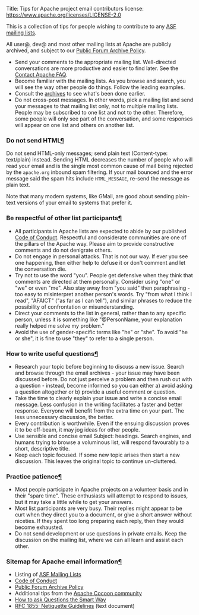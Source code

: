 Title: Tips for Apache project email contributors
license: https://www.apache.org/licenses/LICENSE-2.0

This is a collection of tips for people wishing to contribute to any <a href="https://www.apache.org/foundation/mailinglists.html" target="_blank">ASF mailing lists</a>.

All user@, dev@ and most other mailing lists at Apache are publicly archived, and subject to our <a href="https://www.apache.org/foundation/public-archives.html" target="_blank">Public Forum Archive Policy</a>.

  - Send your comments to the appropriate mailing list. Well-directed conversations are more productive and easier to find later. See the <a href="https://www.apache.org/foundation/preFAQ.html" target="_blank">Contact Apache FAQ</a>.
  - Become familiar with the mailing lists. As you browse and search, you will see the way other people do things. Follow the leading examples.
  - Consult the <a href="http://mail-archives.apache.org/" target="_blank">archives</a> to see what's been done earlier.
  - Do not cross-post messages. In other words, pick a mailing list and send your messages to that mailing list only, not to multiple mailing lists. People may be subscribed to one list and not to the other. Therefore, some people will only see part of the conversation, and some responses will appear on one list and others on another list.

<h3 id="nohtml">Do not send HTML<a class="headerlink" href="#nohtml" title="Permanent link">&para;</a></h3>

Do not send HTML-only messages; send plain text (Content-type: text/plain) instead. Sending HTML decreases the number of people who will read your email and is the single most common cause of mail being rejected by the `apache.org` inbound spam filtering. If your mail bounced and the error message said the spam hits include `HTML_MESSAGE`, re-send the message as plain text.

Note that many modern systems, like GMail, are good about sending plain-text versions of your email to systems that prefer it.

<h3 id="respect">Be respectful of other list participants<a class="headerlink" href="#respect" title="Permanent link">&para;</a></h3>

  - All participants in Apache lists are expected to abide by our published <a href="https://www.apache.org/foundation/policies/conduct.html" target="_blank">Code of Conduct</a>. Respectful and considerate communities are one of the pillars of the Apache way. Please aim to provide constructive comments and do not
denigrate others.
  - Do not engage in personal attacks. That is not our way. If ever you see one happening, then either help to defuse it or don't comment and let the conversation die.
  - Try not to use the word "you". People get defensive when they think that comments are directed at them personally. Consider using "one" or "we" or even "me". Also stay away from "you said" then paraphrasing - too easy to misinterpret another person's words. Try "from what I think I read", "AFAICT" ("as far as I can tell"), and similar phrases to reduce the possibility of confrontation or misunderstanding.
  - Direct your comments to the list in general, rather than to any specific person, unless it is something like "@PersonName, your explanation really helped me solve my problem."
  - Avoid the use of gender-specific terms like "he" or "she". To avoid "he or she", it is fine to use "they" to refer to a single person.

<h3 id="usefulq">How to write useful questions<a class="headerlink" href="#usefulq" title="Permanent link">&para;</a></h3>

  - <a name="research-topic"></a>Research your topic before beginning to discuss a new issue. Search and browse through the email archives - your issue may have been discussed before. Do not just perceive a problem and then rush out with a question - instead, become informed so you can either a) avoid asking a question altogether or b) provide a useful comment or question.
  - <a name="clearly-explain"></a>Take the time to clearly explain your issue and write a concise email message. Less confusion in the writing facilitates a faster and better response. Everyone will benefit from the extra time on your part. The less unnecessary discussion, the better.
  - <a name="contribution-worthwhile"></a>Every contribution is worthwhile. Even if the ensuing discussion proves it to be off-beam, it may jog ideas for other people.
  - <a name="use-sensible"></a>Use sensible and concise email Subject: headings. Search engines, and humans trying to browse a voluminous list, will respond favourably to a short, descriptive title.
  - <a name="topic-focused"></a>Keep each topic focused. If some new topic arises then start a new discussion. This leaves the original topic to continue un-cluttered.

<h3 id="patience">Practice patience<a class="headerlink" href="#patience" title="Permanent link">&para;</a></h3>

  - <a name="volunteer-basis" ></a>Most people participate in Apache projects on a volunteer basis and in their "spare time". These enthusiasts will attempt to respond
to issues, but it may take a little while to get your answers.
  - <a name="participants-busy" ></a>Most list participants are very busy. Their replies might appear to be curt when they direct you to a document, or give a short answer without niceties. If they spent too long preparing each reply, then they would become exhausted.
  - <a name="no-private-emails" ></a>Do not send development or use questions in private emails. Keep the discussion on the mailing list, where we can all learn and assist each other.

<h3 id="other">Sitemap for Apache email information<a class="headerlink" href="#other" title="Permanent link">&para;</a></h3>

  - Listing of <a href="https://www.apache.org/foundation/mailinglists.html" target="_blank">ASF Mailing Lists</a>
  - <a href="https://www.apache.org/foundation/policies/conduct.html" target="_blank">Code of Conduct</a>
  - <a href="https://www.apache.org/foundation/public-archives.html" target="_blank">Public Forum Archive Policy</a>
  - Additional tips from the <a href="https://cocoon.apache.org/2.1/1177.html#Contribution+Notes+and+Tips" target="_blank">Apache Cocoon community</a>
  - <a href="http://www.catb.org/~esr/faqs/smart-questions.html" target="_blank">How to ask Questions the Smart Way</a>
  - <a href="http://www.ietf.org/rfc/rfc1855.txt" target="_blank">RFC 1855: Netiquette Guidelines</a> (text document)
